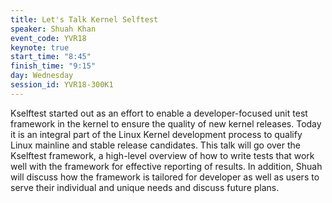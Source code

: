 ```yaml
---
title: Let's Talk Kernel Selftest
speaker: Shuah Khan
event_code: YVR18
keynote: true
start_time: "8:45"
finish_time: "9:15"
day: Wednesday
session_id: YVR18-300K1
---
```

Kselftest started out as an effort to enable a developer-focused unit test framework in the kernel to ensure the quality of new kernel releases. Today it is an integral part of the Linux Kernel development process to qualify Linux mainline and stable release candidates. This talk will go over the Kselftest framework, a high-level overview of how to write tests that work well with the framework for effective reporting of results. In addition, Shuah will discuss how the framework is tailored for developer as well as users to serve their individual and unique needs and discuss future plans.

